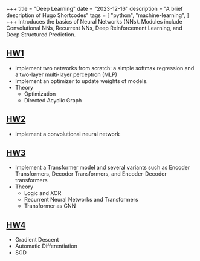 +++
title = "Deep Learning"
date = "2023-12-16"
description = "A brief description of Hugo Shortcodes"
tags = [
    "python",
    "machine-learning",
]
+++
Introduces the basics of Neural Networks (NNs). Modules include Convolutional NNs, Recurrent NNs, Deep Reinforcement Learning, and Deep Structured Prediction.
<!--more-->
## [HW1](https://github.com/le-que/deep_learning/tree/main/hw1)
* Implement two networks from scratch: a simple softmax regression and a two-layer multi-layer perceptron (MLP)
* Implement an optimizer to update weights of models.
* Theory 
    * Optimization
    * Directed Acyclic Graph

## [HW2](https://github.com/le-que/deep_learning/tree/main/HW2%20-%20Fa23)
* Implement a convolutional neural network

## [HW3](https://github.com/le-que/deep_learning/tree/main/HW3)
 * Implement a Transformer model and several variants such as Encoder Transformers, Decoder Transformers, and Encoder-Decoder transformers
* Theory 
    * Logic and XOR
    * Recurrent Neural Networks and Transformers
    * Transformer as GNN

## [HW4](https://github.com/le-que/deep_learning/tree/main/HW4)
* Gradient Descent
* Automatic Differentiation
* SGD